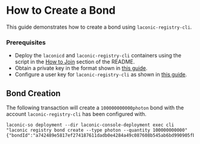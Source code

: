 # How to Create a Bond

This guide demonstrates how to create a bond using `laconic-registry-cli`.

### Prerequisites

* Deploy the `laconicd` and `laconic-registry-cli` containers using the script in the [How to Join](/devnet/README.md#how-to-join) section of the README.
* Obtain a private key in the format shown in [this guide](private-key.md).
* Configure a user key for `laconic-registry-cli` as shown in [this guide](configure-cli-key.md).

## Bond Creation

The following transaction will create a `100000000000photon` bond with the account `laconic-registry-cli` has been configured with.
```
laconic-so deployment --dir laconic-console-deployment exec cli "laconic registry bond create --type photon --quantity 100000000000"
{"bondId":"a742489e5817ef274187611dadb0e4284a49c087608b545ab6bd990905fb61f3"}
```